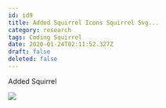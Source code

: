 ```yaml
---
id: id9
title: Added Squirrel Icons Squirrel Svg...
category: research
tags: Coding Squirrel
date: 2020-01-24T02:11:52.327Z
draft: false
deleted: false
---
```


Added Squirrel

![](research/squirrel.png)
